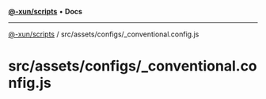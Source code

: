 [**@-xun/scripts**](../../../../README.md) • **Docs**

***

[@-xun/scripts](../../../../README.md) / src/assets/configs/\_conventional.config.js

# src/assets/configs/\_conventional.config.js
